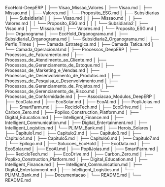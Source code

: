 
EcoHold-DeepERP
│
├── Visao_Missao_Valores
│   ├── Visao.md
│   ├── Missao.md
│   ├── Valores.md
│   └── Proposito_ESG.md
│
├── Subsidiarias
│   ├── Subsidiaria1
│   │   ├── Visao.md
│   │   ├── Missao.md
│   │   ├── Valores.md
│   │   └── Proposito_ESG.md
│   │
│   └── Subsidiaria2
│       ├── Visao.md
│       ├── Missao.md
│       ├── Valores.md
│       └── Proposito_ESG.md
│
├── Organograma
│   ├── EcoHold_Organograma.md
│   ├── Subsidiaria1_Organograma.md
│   └── Subsidiaria2_Organograma.md
│
├── Perfis_Times
│   ├── Camada_Estrategica.md
│   ├── Camada_Tatica.md
│   └── Camada_Operacional.md
│
├── Processos_DeepERP
│   ├── Processos_de_Faturamento.md
│   ├── Processos_de_Atendimento_ao_Cliente.md
│   ├── Processos_de_Gerenciamento_de_Estoque.md
│   ├── Processos_de_Marketing_e_Vendas.md
│   ├── Processos_de_Desenvolvimento_de_Produtos.md
│   ├── Processos_de_Pesquisa_e_Desenvolvimento.md
│   ├── Processos_de_Gerenciamento_de_Projetos.md
│   ├── Processos_de_Gerenciamento_de_Risco.md
│   └── Processos_de_Conformidade.md
│
├── Associacao_Modulos_DeepERP
│   ├── EcoData.md
│   ├── EcoSolar.md
│   ├── EcoAI.md
│   ├── PopliJoias.md
│   ├── SmartFarm.md
│   ├── RecicloTech.md
│   ├── EcoDrive.md
│   ├── Carbon_Zero.md
│   ├── Poplixo_Construction_Platform.md
│   ├── Digital_Education.md
│   ├── Intelligent_Finance.md
│   ├── Intelligent_Communication.md
│   ├── Digital_Entertainment.md
│   ├── Intelligent_Logistics.md
│   └── PLIMM_Bank.md
│
├── Herois_Solares
│   ├── Capitulo1.md
│   ├── Capitulo2.md
│   ├── Capitulo3.md
│   ├── Capitulo4.md
│   ├── Capitulo5.md
│   ├── Capitulo6.md
│   ├── Capitulo7.md
│   └── Epilogo.md
│
├── Solucoes_EcoHold
│   ├── EcoData.md
│   ├── EcoSolar.md
│   ├── EcoAI.md
│   ├── PopliJoias.md
│   ├── SmartFarm.md
│   ├── RecicloTech.md
│   ├── EcoDrive.md
│   ├── Carbon_Zero.md
│   ├── Poplixo_Construction_Platform.md
│   ├── Digital_Education.md
│   ├── Intelligent_Finance.md
│   ├── Intelligent_Communication.md
│   ├── Digital_Entertainment.md
│   ├── Intelligent_Logistics.md
│   └── PLIMM_Bank.md
│
├── Documentacao
│   └── README.md
│
└── README.md



